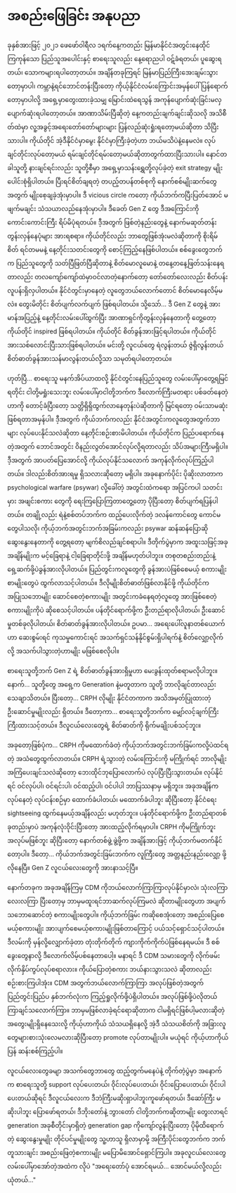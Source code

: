 # အစည်းဖြေခြင်း အနုပညာ

ခုနှစ်အားဖြင့် ၂၀၂၁ ဖေဖော်ဝါရီလ ၁ရက်နေ့ကတည်း မြန်မာနိုင်ငံအတွင်းနေထိုင်ကြကုန်သော ပြည်သူအပေါင်းနှင့် စာရေးသူလည်း နေ့ရောညပါ ဝဋ်ခံရတယ်၊ ပူဆွေးရတယ်၊ သောကများရပါတော့တယ်။ အချိန်တခုကြရင် မြန်မာပြည်ကြီးအေးချမ်းသွားတော့မှာပါ၊ ကမ္ဘာနဲ့ရင်ဘောင်တန်းပြီးတော့ ကိုယ့်နိုင်ငံလမ်းကြောင်းအမှန်ပေါ်ပြန်ရောက်တော့မှာပါလို့ အရှေ့မှာတွေးထားခဲ့သမျှ မြောင်းထဲရေသွန် အကုန်ပျောက်ဆုံးခြင်းမလှ ပျောက်ဆုံးရပါတော့တယ်။ အာဏာသိမ်းပြီဆိုတဲ့ နေ့ကတည်းချက်ချင်းဆိုသလို အသိစိိတ်ထဲမှာ လူ့အခွင့်အရေးတော်တော်များများ ပြန်လည်ဆုံးရှုံးရတော့မယ်ဆိုတာ သိပြီးသားပါ။ ကိုယ်တိုင် အဲ့ဒီနိုင်ငံမှာမွေး နိုင်ငံမှာကြီးခဲ့တဲ့ဟာ ဘယ်မသိပဲနဲ့နေမလဲ။ လုပ်ချင်တိုင်းလုပ်တော့မယ် ရမ်းချင်တိုင်ရမ်းတော့မယ်ဆိုတာတွက်ထားပြီးသားပါ။ နောင်တခါသူတို့ နားချင်ရင်းလည်း သူတို့စီမှာ အရှေ့မှာသန်းရွှေတို့လုပ်ခဲ့တဲ့ exit strategy မျိုးပေါင်းစုံရှိပါတယ်။ ပြီးရင်စိတ်ချရတဲ့ တပည့်တပန်တစ်စုကို နောက်စစ်မျိုးဆက်တွေအတွက် မျိုးစေ့ချခဲ့အုံးမှာပါ။ ဒီ vicious circle ကတော့ ကိုယ်ဘက်ကပြီးပြတ်အောင် မဖျက်မချင်း သံသယာလည်နေအုံးမှာပါ။ ဒီခေတ် Gen Z တွေ ဒီအကြောင်းကိုကောင်းကောင်းကြီး ရိပ်မိပုံရတယ်။ ဒီ့အတွက် ဖြစ်တဲ့နည်းတွေနဲ့ နောက်မဆုတ်တန်း တွန်းလှန်နေပုံများ အားရစရာ။ ကိုယ်တိုင်လည်း ဘာတွေဖြစ်အုံးမလဲဆိုတာကို စိုးရိမ်စိတ် ရင်တမမနဲ့ နေ့တိုင်းသတင်းတွေကို စောင့်ကြည့်နေဖြစ်ပါတယ်။ စစ်ခွေးတွေဘက်က ပြည်သူတွေကို သတ်ပြီဖြတ်ပြီဆိုတာနဲ့ စိတ်မောလူမောနဲ့ တနေ့တနေ့ဖြတ်သန်းနေရတာလည်း တလကျော်ကျော်ထဲမှာဝင်လာတဲ့နောက်တော့ တော်တော်လေးလည်း စိတ်ပန်းလူပန်းရှိလှပါတယ်။ နိုင်ငံတွင်းမှာနေတဲ့ လူတွေဘယ်လောက်တောင် စိတ်မောနေလိမ့်မလဲ။ တွေးမိတိုင်း စိတ်ပျက်လက်ပျက် ဖြစ်ရပါတယ်။ သို့သော်... ဒီ Gen Z တွေနဲ့ အားမာန်အပြည့်နဲ့ နေ့တိုင်းလမ်းပေါ်ထွက်ပြီး အာဏာရှင်ကိုတွန်းလှန်နေတာကို တွေ့တော့ကိုယ်တိုင် inspired ဖြစ်ရပါတယ်။ ကိုယ်တိုင် စိတ်ခွန်အားဖြင့်ရပါတယ်။ ကိုယ်တိုင် အားသစ်လောင်းပြီးသားဖြစ်ရပါတယ်။ မင်းတို့ လူငယ်တွေ ရဲလွန်းတယ် ဇွဲရှိလွန်းတယ် စိတ်ဓာတ်ခွန်အားသန်မာလွန်းတယ်လို့သာ သမုတ်ရပါတော့တယ်။ 

ဟုတ်ပြီ... စာရေးသူ မနက်အိပ်ယာထလို့ နိုင်ငံတွင်းနေပြည်သူတွေ လမ်းပေါ်မှာတွေ့ရမြင်ရတိုင်း ငါတို့မရှုံးသေးဘူး လမ်းပေါ်မှာငါတို့ဘက်က ဒီလောက်ကြီးမတရား ပစ်ခတ်နေတဲ့ဟာကို တောင့်ခံပြီးတော့ သတ္တိရှိရှိထွက်လာနေတုန်းပဲဆိုတာကို မြင်ရတော့ ဝမ်းသာမဆုံးဖြစ်ရတာအမှန်ပါ။ ဒီ့အတွက် ကိုယ်ဘက်ကလည်း နိုင်ငံအတွင်းကလူတွေအတွက်ဘာများ လုပ်ပေးနိုင်သလဲဆိုတာ နေ့တိုင်းစဉ်းစားမိပါတယ်။ ကိုယ်တိုင်က ပြည်ပရောက်နေတဲ့အတွက် ဘောင်အတွင်း ဝိနည်းလွတ်အောင်လုပ်လို့ရတာလည်း သိပ်အများကြီးမရှိပါ။ ဒီ့အတွက် အာပတ်ပြေအောင်လို့ ကိုယ်လုပ်နိုင်သလောက် အကုန်လိုက်လုပ်ကြည့်ပါတယ်။ ဒါလည်းစိတ်အားရမှု ရှိသလားဆိုတော့ မရှိပါ။ အခုနောက်ပိုင်း ပိုဆိုးလာတာက psychological warfare \(psywar\) လို့ခေါ်တဲ့ အတွင်းထဲကရော အပြင်ကပါ သတင်းမှား အဖျင်းစကား တွေကို ရေးကြပြောကြတာတွေ့တော့ ပိုပြီးတော့ စိတ်ပျက်ရပြန်ပါတယ်။ တချို့လည်း ရဲနဲ့စစ်တပ်ဘက်က ထည့်ပေးလိုက်တဲ့ ဒလန်ကောင်တွေ ကောင်မတွေပါသလို၊ ကိုယ့်ဘက်အတွင်းဘက်အခြမ်းကလည်း psywar ဆန်ဆန်ပြောဆိုဆွေးနွေးနေတာကို တွေ့ရတော့ မျက်စိလည်ချင်စရာပါ။ ဒီတိုက်ပွဲမှာက အထူးသဖြင့်အခုအချိန်မျိုးက မင့်ခြေရာနဲ့ ငါ့ခြေရာတိုင်းဖို့ အချိန်မဟုတ်ပါဘူး။ တစုတစည်းတည်းနဲ့ ရှေ့ဆက်ဖို့ပဲခွန်အားလိုပါတယ်။ ပြည်တွင်းကလူတွေကို ခွန်အားပဲဖြစ်စေမယ့် စကားမျိုး စာမျိုးတွေပဲ ထွက်လာသင့်ပါတယ်။ ဒီလိုမျိုးစိတ်ဓာတ်ဖြစ်လာနိုင်ဖို့ ကိုယ်တိုင်ကအပြုသဘောမျိုး ဆောင်စေတဲ့စကားမျိုး အတွင်းကခံနေရတဲ့လူတွေ အားဖြစ်စေတဲ့ စကားမျိုးကိုပဲ ဆိုစေသင့်ပါတယ်။ ပန်တိုင်ရောက်ဖို့က ဦးတည်ရာလိုပါတယ်၊ ဦးဆောင်မှုတစ်ခုလိုပါတယ်၊ စိတ်ဓာတ်ခွန်အားလိုပါတယ်။ ဥပမာ... အရေးပေါ်လူနာတစ်ယောက်ဟာ ဆေးစွမ်းရင် ကုသမှုကောင်းရင် အသက်ရှင်သန်နိုင်စွမ်းရှိပါရက်နဲ့ စိတ်လျှော့လိုက်လို့ အသက်ပါသွားတဲ့ဟာမျိုး မဖြစ်စေလိုပါ။ 

စာရေးသူတို့ဘက် Gen Z ရဲ့ စိတ်ဓာတ်ခွန်အားရှိမှုဟာ မေးခွန်းထုတ်စရာမလိုပါဘူး။ နောက်... သူတို့တွေ အရှေ့က Generation နဲ့မတူတာက သူတို့ ဘာလိုချင်တာလည်း သေချာသိတယ်။ ပြီးတော့... CRPH လိုမျိုး နိုင်ငံတကာက အသိအမှတ်ပြုထားတဲ့ ဦးဆောင်မှုမျိုးလည်း ရှိတယ်။ ဒီတော့ကာ... စာရေးသူတို့ဘက်က မျှော်လင့်ချက်ကြီးကြီးထားသင့်တယ်။ ဒီလူငယ်လေးတွေရဲ့ စိတ်ဓာတ်ကို ရိုက်မချိုးပစ်သင့်ဘူး။ 

အခုတော့ဖြစ်ပုံက... CRPH ကိုမထောက်ခံတဲ့ ကိုယ့်ဘက်အတွင်းဘက်ခြမ်းကလို့ပဲထင်ရတဲ့ အသံတွေထွက်လာတယ်။ CRPH ရဲ့သွားတဲ့ လမ်းကြောင်းကို မကြိုက်ရင် ဘာလိုမျိုးအကြံပေးချင်သလဲဆိုတော့ ဘေးထိုင်ဘုပြောလောက်ပဲ လုပ်ပြီးပြီးသွားတယ်။ လုပ်နိုင်ရင် ဝင်လုပ်ပါ၊ ဝင်ရင်းပါ၊ ဝင်ထည့်ပါ၊ ဝင်ပါပါ ဘာပြဿနာမှ မရှိဘူး။ အခုအချိန်က လုပ်နေတဲ့ လုပ်ငန်းစဉ်မှာ ထောက်ခံပါတယ်၊ မထောက်ခံပါဘူး ဆိုပြီးတော့ နိုင်ငံရေး sightseeing ထွက်နေမယ့်အချိန်လည်း မဟုတ်ဘူး။ ပန်တိုင်ရောက်ဖို့က ဦးတည်ရာတစ်ခုတည်းမှာပဲ အကုန်လုံးဝိုင်းပြီးတော့ အားထည့်လိုက်ရမှာပါ။ CRPH ကိုမကြိုက်ဘူး အလုပ်မဖြစ်ဘူး ဆိုပြီးတော့ နောက်တစ်ဖွဲ့ ဖွဲ့ဖို့က အချိန်အားဖြင့် ကိုယ့်ဘက်မတက်နိုင်တော့ပါ။ ဒီတော့... ကိုယ်ဘက်အတွင်းခြမ်းဘက်က လူကြီးတွေ အတ္တနည်းနည်းလျှော့ ဖို့လိုနေပြီ။ Gen Z လူငယ်လေးတွေကို အားနာသင့်ပြီ။ 

နောက်တခုက အခုအချိန်ကြမှ CDM ကိုဘယ်လောက်ကြာကြာလုပ်နိုင်မှာလဲ၊ သုံးလကြာ လေးလကြာ ပြီးတော့မှ ဘာမှမထူးရင်ဘာဆက်လုပ်ကြမလဲ ဆိုတာမျိုးတွေဟာ အပျက်သဘောဆောင်တဲ့ စကားမျိုးတွေပါ။ ကိုယ့်ဘက်ခြမ်း ကဆိုစေအုံးတော့ အစည်းပြေစေမယ့်စကားမျိုး အားပျက်စေမယ့်စကားမျိုးဖြစ်တာကြောင့် ပယ်သင့်ရှောင်သင့်ပါတယ်။ ဒီလမ်းကို မှန်လို့လျှောက်ခဲ့တာ တုံးတိုက်တိုက် ကျားကိုက်ကိုက်ပဲဖြစ်နေရမယ်။ ဒီ စစ်ခွေးတွေနာလို့ ဒီလောက်လိမ့်ပစ်နေတာပေါ့။ မနာရင် ဒီ CDM သမားတွေကို လိုက်ဖမ်းလိုက်နှိပ်ကွပ်လုပ်စရာလား။ ကိုယ်ပြောတဲ့စကား ဘယ်နားသွားသလဲ ဆိုတာလည်း စဉ်းစားကြပါအုံး။ CDM အတွက်ဘယ်လောက်ကြာကြာ အလုပ်ဖြစ်တဲ့အတွက် ပြည်တွင်းပြည်ပ နှစ်ဘက်လုံးက ကြည့်ရှုလိုက်ဖို့ပဲရှိပါတယ်။ အလုပ်ဖြစ်ဖို့ပဲလိုတယ် ကြာချင်သလောက်ကြာ။ ဘာမှမဖြစ်လာခဲ့ရင်ရောဆိုတာက ငါမရှိရင်ဖြစ်ပါ့မလားဆိုတဲ့ အတွေးမျိုးရှိနေသေးလို့ ကိုယ့်ဟာကိုယ် သံသယရှိနေလို့ အဲ့ဒီ သံသယစိတ်ကို အခြားလူတွေများစားသုံးလေမလားဆိုပြီးတော့ promote လုပ်တာမျိုးပါ။ မယုံရင် ကိုယ့်ဟာကိုယ်ပြန် ဆန်းစစ်ကြည့်ပါ။ 

လူငယ်လေးတွေခမျာ အသက်တွေဘာတွေ ထည့်တွက်မနေပဲနဲ့ တိုက်တဲ့ပွဲမှာ အနောက်က စာရေးသူတို့ support လုပ်ပေးတယ်၊ ဝိုင်းလုပ်ပေးတယ်၊ ဝိုင်းပြောပေးတယ်၊ ဝိုင်းပါပေးတယ်ဆိုရင် ဒီလူငယ်လေးက ဒီဘဲကြီးမဆိုးရှာပါဘူးကူဖော်ရတယ်၊ ဒီဆော်ကြီး မဆိုးပါဘူး ပြောဖော်ရတယ်၊ ဒီဘိုးတော်နဲ့ ဘွားတော် ငါတို့ဘက်ကဆိုတာမျိုး တွေးလာရင် generation အခုစီတိုင်းမှာရှိတဲ့ generation gap ကိုကျော်လွန်းပြီးတော့ ပိုမိုထိရောက်တဲ့ ဆွေးနွေးမှုမျိုး တိုင်ပင်မှုမျိုးတွေ သူ့ဟာသူ ရှိလာမှာမို့ အကြီးပိုင်းတွေဘက်က ဘက်တူသားချင်း အစည်းဖြေတဲ့စကားမျိုး မပြောမိအောင်ရှောင်ကြပါ။ အခုလူငယ်လေးတွေ လမ်းပေါ်မှာအော်တဲ့အထဲက လိုပဲ "အရေးတော်ပုံ အောင်ရမယ်... အောင်မယ်လို့လည်း ယုံတယ်..."

